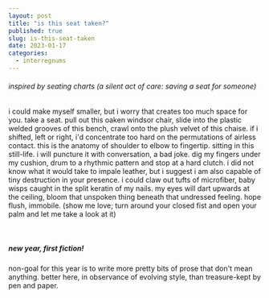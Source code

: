 ```yaml
---
layout: post
title: "is this seat taken?"
published: true
slug: is-this-seat-taken
date: 2023-01-17
categories:
  - interregnums
---
```


###### inspired by seating charts (a silent act of care: saving a seat for someone)

i could make myself smaller, but i worry that creates too much space for you. take a seat. pull out this oaken windsor chair, slide into the plastic welded grooves of this bench, crawl onto the plush velvet of this chaise. if i shifted, left or right, i'd concentrate too hard on the permutations of airless contact. this is the anatomy of shoulder to elbow to fingertip. sitting in this still-life. i will puncture it with conversation, a bad joke. dig my fingers under my cushion, drum to a rhythmic pattern and stop at a hard clutch. i did not know what it would take to impale leather, but i suggest i am also capable of tiny destruction in your presence. i could claw out tufts of microfiber, baby wisps caught in the split keratin of my nails. my eyes will dart upwards at the ceiling, bloom that unspoken thing beneath that undressed feeling. hope flush, immobile. (show me love; turn around your closed fist and open your palm and let me take a look at it)

<br />


##### new year, first fiction! 
non-goal for this year is to write more pretty bits of prose that don't mean anything. better here, in observance of evolving style, than treasure-kept by pen and paper.

